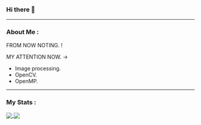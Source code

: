 ### Hi there 👋 
---
### About Me :
FROM NOW NOTING. ! <br/>

MY ATTENTION NOW. -> 
- Image processing.
- OpenCV.
- OpenMP.
---

### My Stats :
<a href="https://github.com/KirttiphoomEarth/github-readme-stats">
  <img align="center" src="https://github-readme-stats.vercel.app/api/pin/?username=KirttiphoomEarth&repo=github-readme-stats" />
</a>
<a href="https://github.com/KirttiphoomEarth/convoychat">
  <img align="center" src="https://github-readme-stats.vercel.app/api/pin/?username=KirttiphoomEarth&repo=convoychat" />
</a>
<!--
**KirttiphoomEarth/KirttiphoomEarth** is a ✨ _special_ ✨ repository because its `README.md` (this file) appears on your GitHub profile.

Here are some ideas to get you started:

- 🔭 I’m currently working on ...
- 🌱 I’m currently learning ...
- 👯 I’m looking to collaborate on ...
- 🤔 I’m looking for help with ...
- 💬 Ask me about ...
- 📫 How to reach me: ...
- 😄 Pronouns: ...
- ⚡ Fun fact: ...
-->
